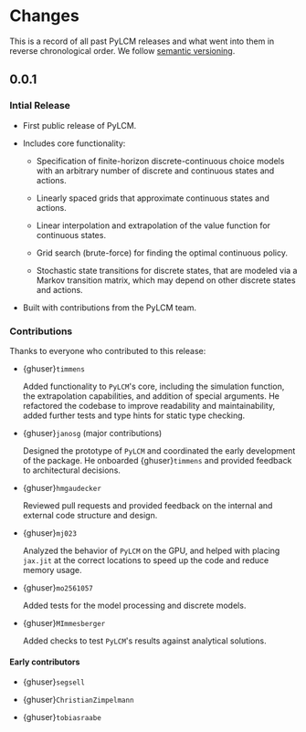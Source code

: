 # Changes


This is a record of all past PyLCM releases and what went into them in reverse
chronological order. We follow [semantic versioning](https://semver.org/).


## 0.0.1

### Intial Release

- First public release of PyLCM.

- Includes core functionality:

    - Specification of finite-horizon discrete-continuous choice models with an
       arbitrary number of discrete and continuous states and actions.

    - Linearly spaced grids that approximate continuous states and actions.

    - Linear interpolation and extrapolation of the value function for continuous
       states.

    - Grid search (brute-force) for finding the optimal continuous policy.

    - Stochastic state transitions for discrete states, that are modeled via a
       Markov transition matrix, which may depend on other discrete states and actions.

- Built with contributions from the PyLCM team.


### Contributions

Thanks to everyone who contributed to this release:

- {ghuser}`timmens`

  Added functionality to `PyLCM`'s core, including the simulation function, the
  extrapolation capabilities, and addition of special arguments. He refactored the
  codebase to improve readability and maintainability, added further tests and type
  hints for static type checking.

- {ghuser}`janosg` (major contributions)

  Designed the prototype of `PyLCM` and coordinated the early development of the
  package. He onboarded {ghuser}`timmens` and provided feedback to architectural decisions.

- {ghuser}`hmgaudecker`

  Reviewed pull requests and provided feedback on the internal and external code
  structure and design.

- {ghuser}`mj023`

  Analyzed the behavior of `PyLCM` on the GPU, and helped with placing `jax.jit` at the
  correct locations to speed up the code and reduce memory usage.

- {ghuser}`mo2561057`

  Added tests for the model processing and discrete models.

- {ghuser}`MImmesberger`

  Added checks to test `PyLCM`'s results against analytical solutions.

#### Early contributors

- {ghuser}`segsell`

- {ghuser}`ChristianZimpelmann`

- {ghuser}`tobiasraabe`

